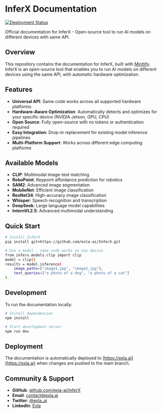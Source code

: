 # InferX Documentation

[![Deployment Status](https://img.shields.io/badge/deployment-active-success)](https://exla.ai)

Official documentation for InferX - Open-source tool to run AI models on different devices with same API.

## Overview

This repository contains the documentation for InferX, built with [Mintlify](https://mintlify.com). InferX is an open-source tool that enables you to run AI models on different devices using the same API, with automatic hardware optimization.

## Features

- **Universal API**: Same code works across all supported hardware platforms
- **Hardware-Aware Optimization**: Automatically detects and optimizes for your specific device (NVIDIA Jetson, GPU, CPU)
- **Open Source**: Fully open-source with no tokens or authentication required
- **Easy Integration**: Drop-in replacement for existing model inference pipelines
- **Multi-Platform Support**: Works across different edge computing platforms

## Available Models

- **CLIP**: Multimodal image-text matching
- **RoboPoint**: Keypoint affordance prediction for robotics
- **SAM2**: Advanced image segmentation
- **MobileNet**: Efficient image classification
- **ResNet34**: High-accuracy image classification
- **Whisper**: Speech recognition and transcription
- **DeepSeek**: Large language model capabilities
- **InternVL2.5**: Advanced multimodal understanding

## Quick Start

```bash
# Install InferX
pip install git+https://github.com/exla-ai/InferX.git

# Use a model - same code works on any device
from inferx.models.clip import clip
model = clip()
results = model.inference(
    image_paths=["image1.jpg", "image2.jpg"],
    text_queries=["a photo of a dog", "a photo of a cat"]
)
```

## Development

To run the documentation locally:

```bash
# Install dependencies
npm install

# Start development server
npm run dev
```

## Deployment

The documentation is automatically deployed to [https://exla.ai](https://exla.ai) when changes are pushed to the main branch.

## Community & Support

- **GitHub**: [github.com/exla-ai/InferX](https://github.com/exla-ai/InferX)
- **Email**: contact@exla.ai
- **Twitter**: [@exla_ai](https://x.com/exla_ai)
- **LinkedIn**: [Exla](https://linkedin.com/company/106019408) 
